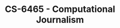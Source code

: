 ---
layout: course
title: CS-6465 - Computational Journalism
aliases: 
course_id: CS-6465
permalink: /CS-6465/
avg_difficulty: 3.00
avg_rating: 4.00
avg_workload: 15.00
course_number: 6465
---